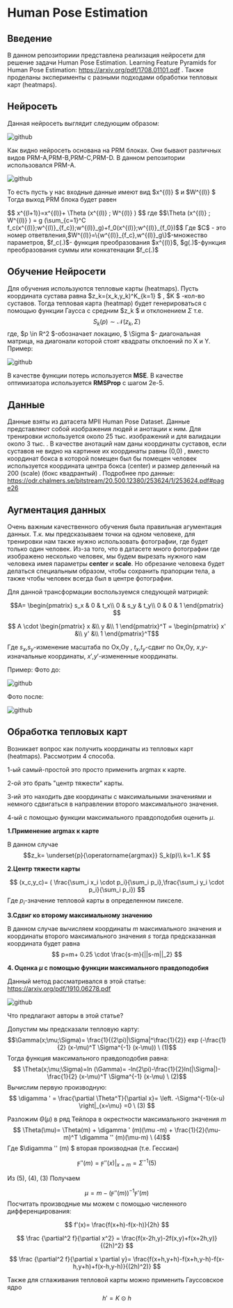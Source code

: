 # Human Pose Estimation

## Введение

В данном репозиториии представлена реализация нейросети для решение задачи Human Pose Estimation. Learning Feature Pyramids for Human Pose Estimation: https://arxiv.org/pdf/1708.01101.pdf . Также проделаны эксперименты с разными подходами обработки тепловых карт (heatmaps).

## Нейросеть
Данная нейросеть выглядит следующим образом:

![github](https://github.com/richlukich/Keypoints/blob/main/images/NN.png)


<p>Как видно нейросеть основана на PRM блоках. Они бывают различных видов PRM-A,PRM-B,PRM-C,PRM-D. В данном репозитории использовался PRM-A.</p>

![github](https://github.com/richlukich/Keypoints/blob/main/images/PRM.png)

<p>  То есть пусть у нас входные данные имеют вид  $x^{(l)} $ и  $W^{(l)} $  Тогда выход PRM блока будет равен </p>
$$ x^{(l+1)}=x^{(l)}+ \Theta (x^{(l)} ; W^{(l)} ) $$ 
где 
$$\Theta (x^{(l)} ; W^{(l)} ) = g (\sum_{с=1}^С f_c(x^{(l)};w^{(l)}_{f_c});w^{(l)}_g)+f_0(x^{(l)};w^{(l)}_{f_0})$$
Где $C$ - это номер ответвления,$W^{(l)}=\{w^{(l)}_{f_c},w^{(l)}_g\}$-множество параметров, $f_c(.)$- функция преобразования $x^{(l)}$, $g(.)$-функция преобразования суммы или конкатенации $f_c(.)$

## Обучение Нейросети
Для обучения используются тепловые карты (heatmaps). Пусть координата сустава равна  $z_k=(x_k,y_k)^K_{k=1} $ , $K $ -кол-во суставов. Тогда тепловая карта (heatmap) будет генерироваться с помощью функции Гаусса с средним  $z_k $ и отклонением $\Sigma$  т.е. 
$$ S_k(p) \sim \mathcal{N} (z_k, \Sigma) $$
где,  $p \in R^2 $-обозначает локацию, $ \Sigma $- диагональная матрица, на диагонали которой стоят квадраты отклоений по Х и Y. Пример:

![github](https://github.com/richlukich/Keypoints/blob/main/images/heatmap.png)

В качестве функции потерь используется **MSE**. В качестве оптимизатора используется **RMSProp** с шагом 2e-5.

## Данные

Данные взяты из датасета MPII Human Pose Dataset. Данные представляют собой изображения людей и анотации к ним. Для тренировки используется около 25 тыс. изображений и для валидации около 3 тыс. . В качестве анотаций нам даны координаты суставов, если суставов не видно на картинке их координаты равны (0,0) , вместо координат бокса в которой помещен был бы помещен человек используется координата центра бокса (center) и размер деленный на 200 (scale) (бокс квадрантый) . Подробнее про данные: https://odr.chalmers.se/bitstream/20.500.12380/253624/1/253624.pdf#page26

## Аугментация данных

Очень важным качественного обучения была правильная агументация данных. Т.к. мы предсказываем точки на одном человеке, для тренировки нам также нужно использовать фотографии, где будет только один человек. Из-за того, что в датасете много фотографии где изображено несколько человек, мы будем вырезать нужного нам человека имея параметры **center** и **scale**. Но обрезание человека будет делаться специальным образом, чтобы сохранить прапорции тела, а также чтобы человек всегда был в центре фотографии.

Для данной трансформации воспользуемся следующей матрицей:

$$A= \begin{pmatrix}
  s_x & 0 & t_x\\
  0 & s_y & t_y\\
  0 & 0 & 1
\end{pmatrix} $$

$$ A \cdot \begin{pmatrix} x  &\\ y  &\\  1 \end{pmatrix}^T = \begin{pmatrix} x'  &\\ y'  &\\  1 \end{pmatrix}^T$$

Где $s_x$,$s_y$-изменение масштаба по Ox,Oy , $t_x$,$t_y$-сдвиг по Ох,Оу, $x$,$y$-изначальные координаты, $x'$,$y'$-измененные координаты.

Пример:
Фото до:

![github](https://github.com/richlukich/Keypoints/blob/main/images/aug1.png)

Фото после:

![github](https://github.com/richlukich/Keypoints/blob/main/images/aug2.png)

## Обработка тепловых карт
Возникает вопрос как получить координаты из тепловых карт (heatmaps). Рассмотрим 4 способа. 

1-ый самый-простой это просто применить argmax к карте. 

2-ой это брать "центр тяжести" карты. 

3-ий это находить две координаты с максимальными значениями и немного сдвигаться в направлении второго максимального значения. 

4-ый с помощью функции максимального правдоподобия оценить $\mu$.

**1.Применение argmax к карте**

В данном случае  $$z_k= \underset{p}{\operatorname{argmax}} S_k(p)\\ k=1..K $$

**2.Центр тяжести карты**

$$ (x_c,y_c)= ( \frac{\sum_i x_i \cdot p_i}{\sum_i p_i},\frac{\sum_i y_i \cdot p_i}{\sum_i p_i}) $$
Где $p_i$-значение тепловой карты в определенном пикселе.

**3.Сдвиг ко второму максимальному значению**

В данном случае вычисляем координаты $m$ максимального значения и координаты второго максимального значения $s$ тогда предсказанная координата будет равна
$$ p=m+ 0.25 \cdot \frac{s-m}{||s-m||_2} $$

**4. Оценка $\mu$ c помощью функции максимального правдоподобия**

Данный метод рассматривался в этой статье: https://arxiv.org/pdf/1910.06278.pdf

![github](https://github.com/richlukich/Keypoints/blob/main/images/3.png)

Что предлагают авторы в этой статье?

Допустим мы предсказали тепловую карту:  
$$\Gamma(x;\mu;\Sigma)= \frac{1}{(2\pi)|\Sigma|^\frac{1}{2}} exp (-\frac{1}{2} (x-\mu)^T \Sigma^{-1} (x-\mu)) \ (1)$$
Тогда функция максимального правдоподобия равна:
$$ \Theta(x;\mu;\Sigma)=ln (\Gamma)= -ln(2\pi)-\frac{1}{2}ln(|\Sigma|)-\frac{1}{2} (x-\mu)^T \Sigma^{-1} (x-\mu) \ (2)$$
Вычислим первую производную:
$$  \digamma '  = \frac{\partial \Theta^T}{\partial x}= \left. -\Sigma^{-1}(x-u) \right|_{x=\mu} =0 \ (3) $$

Разложим $\Theta(\mu)$ в ряд Тейлора в окрестности максимального значения $m$
$$ \Theta(\mu)= \Theta(m) + \digamma ' (m)(\mu -m) + \frac{1}{2}(\mu-m)^T \digamma '' (m)(\mu-m) \ (4)$$
Где  $\digamma '' (m) $ вторая производная (т.е. Гессиан)

$$ \digamma '' (m)= \left. \digamma '' (x) \right|_{x=m} = \Sigma^{-1}  (5) $$

Из (5), (4), (3) Получаем

$$ \mu = m- (\digamma '' (m))^{-1} \digamma ' (m) $$
Посчитать производные мы можем с помощью численного дифференцирования:

$$ f'(x)= \frac{f(x+h)-f(x-h)}{2h} $$

$$ \frac {\partial^2 f}{\partial x^2} = \frac{f(x-2h,y)-2f(x,y)+f(x+2h,y)}{(2h)^2} $$

$$ \frac {\partial^2 f}{\partial x \partial y}= \frac{f(x+h,y+h)-f(x+h,y-h)-f(x-h,y+h)+f(x-h,y-h)}{(2h)^2)} $$

Также для сглаживания тепловой карты можно применить Гауссовское ядро 
$$ h'=K \odot h $$

